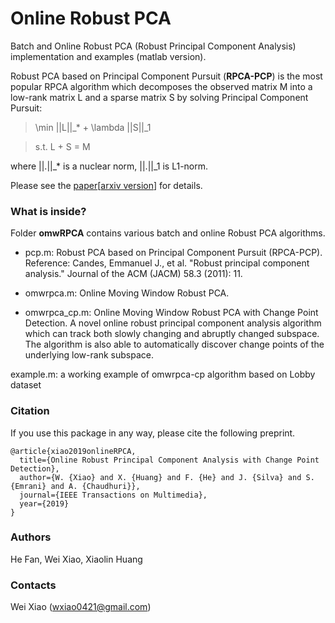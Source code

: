Online Robust PCA
=================

Batch and Online Robust PCA (Robust Principal Component Analysis) implementation and examples (matlab version).

Robust PCA based on Principal Component Pursuit (**RPCA-PCP**) is the most popular RPCA algorithm which decomposes the observed matrix M into a low-rank matrix L and a sparse matrix S by solving Principal Component Pursuit:

> \min ||L||_* + \lambda ||S||_1

> s.t. L + S = M

where ||.||_* is a nuclear norm, ||.||_1 is L1-norm. 

Please see the [paper](https://ieeexplore.ieee.org/abstract/document/8736886)[[arxiv version](https://arxiv.org/abs/1702.05698)] for details.

### What is inside?
Folder **omwRPCA** contains various batch and online Robust PCA algorithms.

  * pcp.m: Robust PCA based on Principal Component Pursuit (RPCA-PCP). Reference: Candes, Emmanuel J., et al. "Robust principal component analysis." Journal of the ACM (JACM) 58.3 (2011): 11.

  * omwrpca.m: Online Moving Window Robust PCA.

  * omwrpca_cp.m: Online Moving Window Robust PCA with Change Point Detection. A novel online robust principal component analysis algorithm which can track both slowly changing and abruptly changed subspace. The algorithm is also able to automatically discover change points of the underlying low-rank subspace.

example.m: a working example of omwrpca-cp algorithm based on Lobby dataset

### Citation
If you use this package in any way, please cite the following preprint.
```
@article{xiao2019onlineRPCA,
  title={Online Robust Principal Component Analysis with Change Point Detection},
  author={W. {Xiao} and X. {Huang} and F. {He} and J. {Silva} and S. {Emrani} and A. {Chaudhuri}},
  journal={IEEE Transactions on Multimedia},
  year={2019}
}
```

### Authors
He Fan, Wei Xiao, Xiaolin Huang       

### Contacts
Wei Xiao (<wxiao0421@gmail.com>) 

